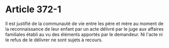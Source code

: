 # Article 372-1

Il est justifié de la communauté de vie entre les père et mère au moment de la reconnaissance de leur enfant par un acte délivré par le juge aux affaires familiales établi au vu des éléments apportés par le demandeur.   Ni l'acte ni le refus de le délivrer ne sont sujets à recours.
